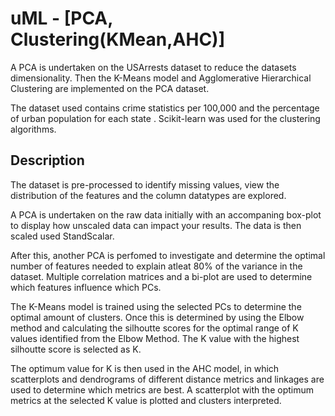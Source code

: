# uML - [PCA, Clustering(KMean,AHC)]

A PCA is undertaken on the USArrests dataset to reduce the datasets dimensionality. Then the K-Means model and Agglomerative Hierarchical Clustering are implemented on the PCA dataset. 

The dataset used contains crime statistics per 100,000 and the percentage of urban population for each state . Scikit-learn was used for the clustering algorithms.

## Description 

The dataset is pre-processed to identify missing values, view the distribution of the features and the column datatypes are explored. 

A PCA is undertaken on the raw data initially with an accompaning box-plot to display how unscaled data can impact your results. The data is then scaled used StandScalar. 

After this, another PCA is perfomed to investigate and determine the optimal number of features needed to explain atleat 80% of the variance in the dataset.  Multiple correlation matrices and a bi-plot are used to determine which features influence which PCs. 

The K-Means model is trained using the selected PCs to determine the optimal amount of clusters. Once this is determined by using the Elbow method and calculating the silhoutte scores for the optimal range of K values identified from the Elbow Method. The K value with the highest silhoutte score is selected as K. 

The optimum value for K is then used in the AHC model, in which scatterplots and dendrograms of different distance metrics and linkages are used to determine which metrics are best. A scatterplot with the optimum metrics at the selected K value is plotted and clusters interpreted. 
